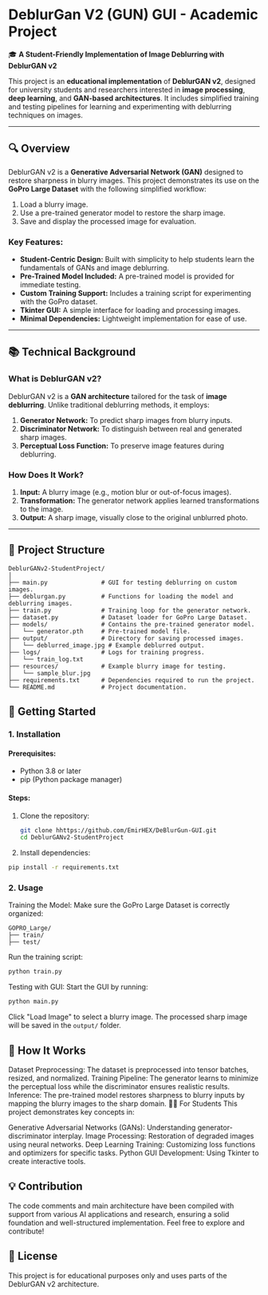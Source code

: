 # **DeblurGan V2 (GUN) GUI - Academic Project**

🎓 **A Student-Friendly Implementation of Image Deblurring with DeblurGAN v2**

This project is an **educational implementation** of **DeblurGAN v2**, designed for university students and researchers interested in **image processing**, **deep learning**, and **GAN-based architectures**. It includes simplified training and testing pipelines for learning and experimenting with deblurring techniques on images.

---

## **🔍 Overview**

DeblurGAN v2 is a **Generative Adversarial Network (GAN)** designed to restore sharpness in blurry images. This project demonstrates its use on the **GoPro Large Dataset** with the following simplified workflow:

1. Load a blurry image.
2. Use a pre-trained generator model to restore the sharp image.
3. Save and display the processed image for evaluation.

### **Key Features:**

- **Student-Centric Design:** Built with simplicity to help students learn the fundamentals of GANs and image deblurring.
- **Pre-Trained Model Included:** A pre-trained model is provided for immediate testing.
- **Custom Training Support:** Includes a training script for experimenting with the GoPro dataset.
- **Tkinter GUI:** A simple interface for loading and processing images.
- **Minimal Dependencies:** Lightweight implementation for ease of use.

---

## **📚 Technical Background**

### **What is DeblurGAN v2?**

DeblurGAN v2 is a **GAN architecture** tailored for the task of **image deblurring**. Unlike traditional deblurring methods, it employs:

1. **Generator Network:** To predict sharp images from blurry inputs.
2. **Discriminator Network:** To distinguish between real and generated sharp images.
3. **Perceptual Loss Function:** To preserve image features during deblurring.

### **How Does It Work?**

1. **Input:** A blurry image (e.g., motion blur or out-of-focus images).
2. **Transformation:** The generator network applies learned transformations to the image.
3. **Output:** A sharp image, visually close to the original unblurred photo.

---

## **📂 Project Structure**

```plaintext
DeblurGANv2-StudentProject/
│
├── main.py               # GUI for testing deblurring on custom images.
├── deblurgan.py          # Functions for loading the model and deblurring images.
├── train.py              # Training loop for the generator network.
├── dataset.py            # Dataset loader for GoPro Large Dataset.
├── models/               # Contains the pre-trained generator model.
│   └── generator.pth     # Pre-trained model file.
├── output/               # Directory for saving processed images.
│   └── deblurred_image.jpg # Example deblurred output.
├── logs/                 # Logs for training progress.
│   └── train_log.txt     
├── resources/            # Example blurry image for testing.
│   └── sample_blur.jpg   
├── requirements.txt      # Dependencies required to run the project.
└── README.md             # Project documentation.
```
## 🚀 Getting Started

### 1. Installation

#### Prerequisites:
- Python 3.8 or later
- pip (Python package manager)

#### Steps:
1. Clone the repository:
   ```bash
   git clone hhttps://github.com/EmirHEX/DeBlurGun-GUI.git
   cd DeblurGANv2-StudentProject
   ```
   
2. Install dependencies:
  ```bash
pip install -r requirements.txt
  ```

### 2. Usage
Training the Model:
Make sure the GoPro Large Dataset is correctly organized:

```plaintext
GOPRO_Large/
├── train/
├── test/
```
Run the training script:

```bash
python train.py
```
Testing with GUI:
Start the GUI by running:
```bash
python main.py
```

Click "Load Image" to select a blurry image. The processed sharp image will be saved in the `output/` folder.

## 🔧 How It Works
Dataset Preprocessing: The dataset is preprocessed into tensor batches, resized, and normalized.
Training Pipeline: The generator learns to minimize the perceptual loss while the discriminator ensures realistic results.
Inference: The pre-trained model restores sharpness to blurry inputs by mapping the blurry images to the sharp domain.
👩‍💻 For Students
This project demonstrates key concepts in:

Generative Adversarial Networks (GANs): Understanding generator-discriminator interplay.
Image Processing: Restoration of degraded images using neural networks.
Deep Learning Training: Customizing loss functions and optimizers for specific tasks.
Python GUI Development: Using Tkinter to create interactive tools.
## 💡 Contribution
The code comments and main architecture have been compiled with support from various AI applications and research, ensuring a solid foundation and well-structured implementation. Feel free to explore and contribute!


## 📜 License
This project is for educational purposes only and uses parts of the DeblurGAN v2 architecture.
   


